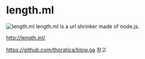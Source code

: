 # length.ml
![length.ml](https://cdn.discordapp.com/attachments/730946968410521631/748870243677372446/Untitled.png)
length.ml is a url shrinker made of node.js.

http://length.ml/

https://github.com/thoratica/blow.ga 참고
